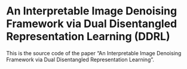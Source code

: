 # An Interpretable Image Denoising Framework via Dual Disentangled Representation Learning (DDRL)
This is the source code of the paper “An Interpretable Image Denoising Framework via Dual Disentangled Representation Learning”.
